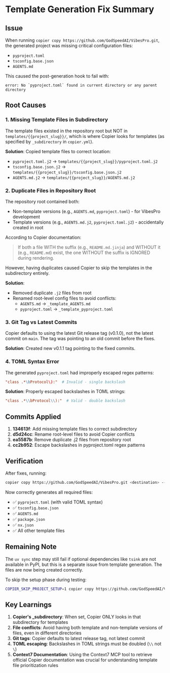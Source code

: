 # Template Generation Fix Summary

## Issue

When running `copier copy https://github.com/GodSpeedAI/VibesPro.git`, the generated project was missing critical configuration files:

- `pyproject.toml`
- `tsconfig.base.json`
- `AGENTS.md`

This caused the post-generation hook to fail with:

```
error: No `pyproject.toml` found in current directory or any parent directory
```

## Root Causes

### 1. Missing Template Files in Subdirectory

The template files existed in the repository root but NOT in `templates/{{project_slug}}/`, which is where Copier looks for templates (as specified by `_subdirectory` in `copier.yml`).

**Solution**: Copied template files to correct location:

- `pyproject.toml.j2` → `templates/{{project_slug}}/pyproject.toml.j2`
- `tsconfig.base.json.j2` → `templates/{{project_slug}}/tsconfig.base.json.j2`
- `AGENTS.md.j2` → `templates/{{project_slug}}/AGENTS.md.j2`

### 2. Duplicate Files in Repository Root

The repository root contained both:

- Non-template versions (e.g., `AGENTS.md`, `pyproject.toml`) - for VibesPro development
- Template versions (e.g., `AGENTS.md.j2`, `pyproject.toml.j2`) - accidentally created in root

According to Copier documentation:

> If both a file WITH the suffix (e.g., `README.md.jinja`) and WITHOUT it (e.g., `README.md`) exist, the one WITHOUT the suffix is IGNORED during rendering.

However, having duplicates caused Copier to skip the templates in the subdirectory entirely.

**Solution**:

- Removed duplicate `.j2` files from root
- Renamed root-level config files to avoid conflicts:
  - `AGENTS.md` → `_template_AGENTS.md`
  - `pyproject.toml` → `_template_pyproject.toml`

### 3. Git Tag vs Latest Commits

Copier defaults to using the latest Git release tag (v0.1.0), not the latest commit on `main`. The tag was pointing to an old commit before the fixes.

**Solution**: Created new v0.1.1 tag pointing to the fixed commits.

### 4. TOML Syntax Error

The generated `pyproject.toml` had improperly escaped regex patterns:

```toml
"class .*\bProtocol\):"  # Invalid - single backslash
```

**Solution**: Properly escaped backslashes in TOML strings:

```toml
"class .*\\bProtocol\\):"  # Valid - double backslash
```

## Commits Applied

1. **134613f**: Add missing template files to correct subdirectory
2. **d5d24cc**: Rename root-level files to avoid Copier conflicts
3. **ea5587b**: Remove duplicate .j2 files from repository root
4. **cc2b952**: Escape backslashes in pyproject.toml regex patterns

## Verification

After fixes, running:

```bash
copier copy https://github.com/GodSpeedAI/VibesPro.git <destination> --trust
```

Now correctly generates all required files:

- ✅ `pyproject.toml` (with valid TOML syntax)
- ✅ `tsconfig.base.json`
- ✅ `AGENTS.md`
- ✅ `package.json`
- ✅ `nx.json`
- ✅ All other template files

## Remaining Note

The `uv sync` step may still fail if optional dependencies like `tsink` are not available in PyPI, but this is a separate issue from template generation. The files are now being created correctly.

To skip the setup phase during testing:

```bash
COPIER_SKIP_PROJECT_SETUP=1 copier copy https://github.com/GodSpeedAI/VibesPro.git <dest> --trust --defaults
```

## Key Learnings

1. **Copier's \_subdirectory**: When set, Copier ONLY looks in that subdirectory for templates
2. **File conflicts**: Avoid having both template and non-template versions of files, even in different directories
3. **Git tags**: Copier defaults to latest release tag, not latest commit
4. **TOML escaping**: Backslashes in TOML strings must be doubled (`\\` not `\`)
5. **Context7 Documentation**: Using the Context7 MCP tool to retrieve official Copier documentation was crucial for understanding template file prioritization rules
